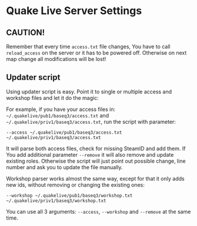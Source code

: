 # Quake Live Server Settings

## CAUTION!

Remember that every time `access.txt` file changes, You have to call `reload_access` on the server or it has to be
powered off. Otherwise on next map change all modifications will be lost!

## Updater script

Using updater script is easy. Point it to single or multiple access and workshop files and let it do the magic:

For example, if you have your access files in: `~/.quakelive/pub1/baseq3/access.txt` and
`~/.quakelive/priv1/baseq3/access.txt`, run the script with parameter:

`--access ~/.quakelive/pub1/baseq3/access.txt ~/.quakelive/priv1/baseq3/access.txt`

It will parse both access files, check for missing SteamID and add them. If You add additional parameter `--remove`
it will also remove and update existing roles. Otherwise the script will just point out possible change, line number
and ask you to update the file manually.

Workshop parser works almost the same way, except for that it only adds new ids, without removing or changing the
existing ones:

`--workshop ~/.quakelive/pub1/baseq3/workshop.txt ~/.quakelive/priv1/baseq3/workshop.txt`

You can use all 3 arguments: `--access`, `--workshop` and `--remove` at the same time.
